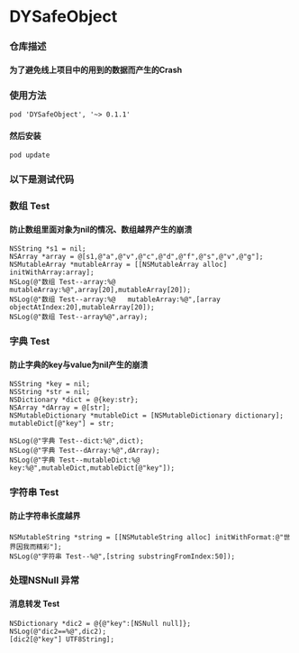 # DYSafeObject

### 仓库描述
#### 为了避免线上项目中的用到的数据而产生的Crash

### 使用方法
```objc
pod 'DYSafeObject', '~> 0.1.1'
```
#### 然后安装
```objc
pod update
```
### 以下是测试代码

### 数组 Test
#### 防止数组里面对象为nil的情况、数组越界产生的崩溃

```objc
NSString *s1 = nil;
NSArray *array = @[s1,@"a",@"v",@"c",@"d",@"f",@"s",@"v",@"g"];
NSMutableArray *mutableArray = [[NSMutableArray alloc] initWithArray:array];
NSLog(@"数组 Test--array:%@   mutableArray:%@",array[20],mutableArray[20]);
NSLog(@"数组 Test--array:%@   mutableArray:%@",[array objectAtIndex:20],mutableArray[20]);
NSLog(@"数组 Test--array%@",array);
```

### 字典 Test
#### 防止字典的key与value为nil产生的崩溃

```objc
NSString *key = nil;
NSString *str = nil;
NSDictionary *dict = @{key:str};
NSArray *dArray = @[str];
NSMutableDictionary *mutableDict = [NSMutableDictionary dictionary];
mutableDict[@"key"] = str;

NSLog(@"字典 Test--dict:%@",dict);
NSLog(@"字典 Test--dArray:%@",dArray);
NSLog(@"字典 Test--mutableDict:%@ key:%@",mutableDict,mutableDict[@"key"]);
```
### 字符串 Test
#### 防止字符串长度越界

```objc
NSMutableString *string = [[NSMutableString alloc] initWithFormat:@"世界因我而精彩"];
NSLog(@"字符串 Test--%@",[string substringFromIndex:50]);
```

### 处理NSNull 异常
#### 消息转发 Test

```objc
NSDictionary *dic2 = @{@"key":[NSNull null]};
NSLog(@"dic2==%@",dic2);
[dic2[@"key"] UTF8String];
```

